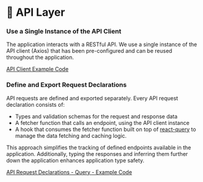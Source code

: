 # 📡 API Layer

### Use a Single Instance of the API Client

The application interacts with a RESTful API. We use a single instance of the API client (Axios) that has been pre-configured and can be reused throughout the application.

[API Client Example Code](../src/lib/axios.ts)

### Define and Export Request Declarations

API requests are defined and exported separately. Every API request declaration consists of:

- Types and validation schemas for the request and response data
- A fetcher function that calls an endpoint, using the API client instance
- A hook that consumes the fetcher function built on top of [react-query](https://tanstack.com/query) to manage the data fetching and caching logic.

This approach simplifies the tracking of defined endpoints available in the application. Additionally, typing the responses and inferring them further down the application enhances application type safety.

[API Request Declarations - Query - Example Code](../src/album-shelf/api/index.ts)
